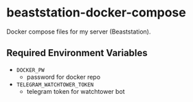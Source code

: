 # beaststation-docker-compose
Docker compose files for my server (Beaststation).

## Required Environment Variables
- `DOCKER_PW`
  - password for docker repo
- `TELEGRAM_WATCHTOWER_TOKEN`
  - telegram token for watchtower bot
